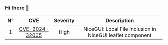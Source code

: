### Hi there 👋

<!--
**sunriseXu/sunriseXu** is a ✨ _special_ ✨ repository because its `README.md` (this file) appears on your GitHub profile.

Here are some ideas to get you started:

- 🔭 I’m currently working on ...
- 🌱 I’m currently learning ...
- 👯 I’m looking to collaborate on ...
- 🤔 I’m looking for help with ...
- 💬 Ask me about ...
- 📫 How to reach me: ...
- 😄 Pronouns: ...
- ⚡ Fun fact: ...
-->
|N°| CVE 	| Severity 	| Description 	|
|:--:	|:---:	|:--------:	|:-----------:	|
|1 |   [CVE-2024-32005](https://github.com/zauberzeug/nicegui/security/advisories/GHSA-mwc7-64wg-pgvj)  	|      High     	|        NiceGUI: Local File Inclusion in NiceGUI leaflet component       	|
